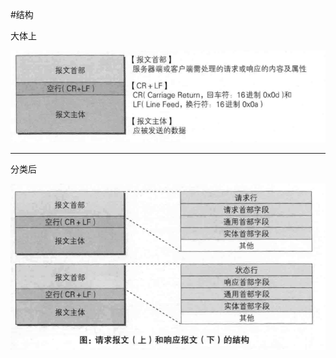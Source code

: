 #结构

大体上

![HTTP-message](../assets/HTTP-message.png)

---

分类后

![HTTP-message2](../assets/HTTP-message2.png)

